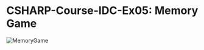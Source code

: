 # CSHARP-Course-IDC-Ex05: Memory Game
![MemoryGame](https://user-images.githubusercontent.com/16924693/130637604-56fecdc4-acf7-47c2-b630-a718288ee710.png)

